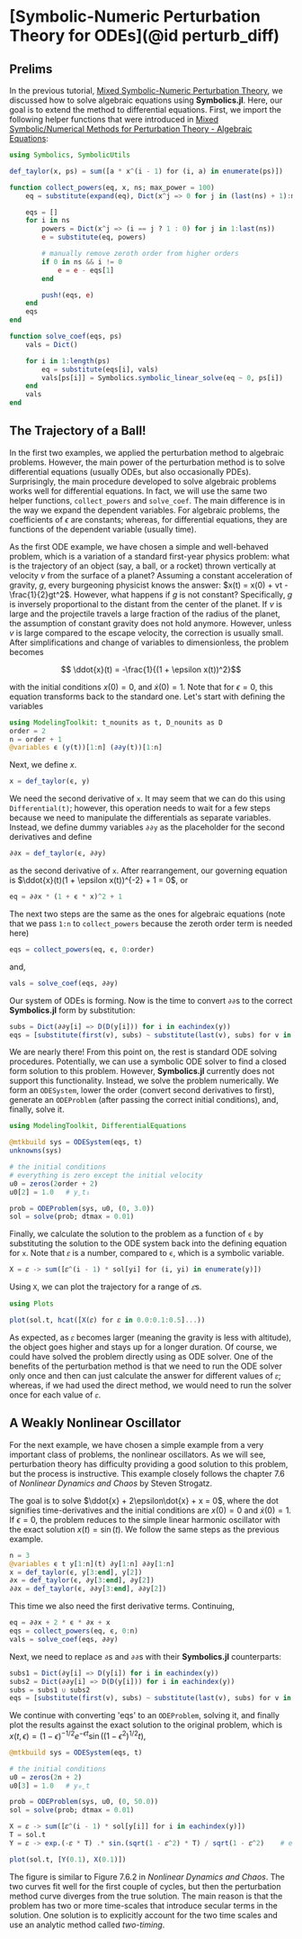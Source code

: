 # [Symbolic-Numeric Perturbation Theory for ODEs](@id perturb_diff)

## Prelims

In the previous tutorial, [Mixed Symbolic-Numeric Perturbation Theory](https://symbolics.juliasymbolics.org/stable/examples/perturbation/), we discussed how to solve algebraic equations using **Symbolics.jl**. Here, our goal is to extend the method to differential equations. First, we import the following helper functions that were introduced in [Mixed Symbolic/Numerical Methods for Perturbation Theory - Algebraic Equations](https://symbolics.juliasymbolics.org/stable/examples/perturbation/):

```julia
using Symbolics, SymbolicUtils

def_taylor(x, ps) = sum([a * x^(i - 1) for (i, a) in enumerate(ps)])

function collect_powers(eq, x, ns; max_power = 100)
    eq = substitute(expand(eq), Dict(x^j => 0 for j in (last(ns) + 1):max_power))

    eqs = []
    for i in ns
        powers = Dict(x^j => (i == j ? 1 : 0) for j in 1:last(ns))
        e = substitute(eq, powers)

		# manually remove zeroth order from higher orders
		if 0 in ns && i != 0
			e = e - eqs[1]
		end

        push!(eqs, e)
    end
    eqs
end

function solve_coef(eqs, ps)
    vals = Dict()

    for i in 1:length(ps)
        eq = substitute(eqs[i], vals)
        vals[ps[i]] = Symbolics.symbolic_linear_solve(eq ~ 0, ps[i])
    end
    vals
end
```

## The Trajectory of a Ball!

In the first two examples, we applied the perturbation method to algebraic problems. However, the main power of the perturbation method is to solve differential equations (usually ODEs, but also occasionally PDEs). Surprisingly, the main procedure developed to solve algebraic problems works well for differential equations. In fact, we will use the same two helper functions, `collect_powers` and `solve_coef`. The main difference is in the way we expand the dependent variables. For algebraic problems, the coefficients of $\epsilon$ are constants; whereas, for differential equations, they are functions of the dependent variable (usually time).

As the first ODE example, we have chosen a simple and well-behaved problem, which is a variation of a standard first-year physics problem: what is the trajectory of an object (say, a ball, or a rocket) thrown vertically at velocity $v$ from the surface of a planet? Assuming a constant acceleration of gravity, $g$, every burgeoning physicist knows the answer: $x(t) = x(0) + vt - \frac{1}{2}gt^2$. However, what happens if $g$ is not constant? Specifically, $g$ is inversely proportional to the distant from the center of the planet. If $v$ is large and the projectile travels a large fraction of the radius of the planet, the assumption of constant gravity does not hold anymore. However, unless $v$ is large compared to the escape velocity, the correction is usually small. After simplifications and change of variables to dimensionless, the problem becomes

```math
  \ddot{x}(t) = -\frac{1}{(1 + \epsilon x(t))^2}
```

with the initial conditions $x(0) = 0$, and $\dot{x}(0) = 1$. Note that for $\epsilon = 0$, this equation transforms back to the standard one. Let's start with defining the variables

```julia
using ModelingToolkit: t_nounits as t, D_nounits as D
order = 2
n = order + 1
@variables ϵ (y(t))[1:n] (∂∂y(t))[1:n]
```

Next, we define $x$.

```julia
x = def_taylor(ϵ, y)
```

We need the second derivative of `x`. It may seem that we can do this using `Differential(t)`; however, this operation needs to wait for a few steps because we need to manipulate the differentials as separate variables. Instead, we define dummy variables `∂∂y` as the placeholder for the second derivatives and define

```julia
∂∂x = def_taylor(ϵ, ∂∂y)
```

as the second derivative of `x`. After rearrangement, our governing equation is $\ddot{x}(t)(1 + \epsilon x(t))^{-2} + 1 = 0$, or

```julia
eq = ∂∂x * (1 + ϵ * x)^2 + 1
```

The next two steps are the same as the ones for algebraic equations (note that we pass `1:n` to `collect_powers` because the zeroth order term is needed here)

```julia
eqs = collect_powers(eq, ϵ, 0:order)
```

and,

```julia
vals = solve_coef(eqs, ∂∂y)
```

Our system of ODEs is forming. Now is the time to convert `∂∂`s to the correct **Symbolics.jl** form by substitution:

```julia
subs = Dict(∂∂y[i] => D(D(y[i])) for i in eachindex(y))
eqs = [substitute(first(v), subs) ~ substitute(last(v), subs) for v in vals]
```

We are nearly there! From this point on, the rest is standard ODE solving procedures. Potentially, we can use a symbolic ODE solver to find a closed form solution to this problem. However, **Symbolics.jl** currently does not support this functionality. Instead, we solve the problem numerically. We form an `ODESystem`, lower the order (convert second derivatives to first), generate an `ODEProblem` (after passing the correct initial conditions), and, finally, solve it.

```julia
using ModelingToolkit, DifferentialEquations

@mtkbuild sys = ODESystem(eqs, t)
unknowns(sys)
```

```julia
# the initial conditions
# everything is zero except the initial velocity
u0 = zeros(2order + 2)
u0[2] = 1.0   # yˍt₁

prob = ODEProblem(sys, u0, (0, 3.0))
sol = solve(prob; dtmax = 0.01)
```

Finally, we calculate the solution to the problem as a function of `ϵ` by substituting the solution to the ODE system back into the defining equation for `x`. Note that `𝜀` is a number, compared to `ϵ`, which is a symbolic variable.

```julia
X = 𝜀 -> sum([𝜀^(i - 1) * sol[yi] for (i, yi) in enumerate(y)])
```

Using `X`, we can plot the trajectory for a range of $𝜀$s.

```julia
using Plots

plot(sol.t, hcat([X(𝜀) for 𝜀 in 0.0:0.1:0.5]...))
```

As expected, as `𝜀` becomes larger (meaning the gravity is less with altitude), the object goes higher and stays up for a longer duration. Of course, we could have solved the problem directly using as ODE solver. One of the benefits of the perturbation method is that we need to run the ODE solver only once and then can just calculate the answer for different values of `𝜀`; whereas, if we had used the direct method, we would need to run the solver once for each value of `𝜀`.

## A Weakly Nonlinear Oscillator

For the next example, we have chosen a simple example from a very important class of problems, the nonlinear oscillators. As we will see, perturbation theory has difficulty providing a good solution to this problem, but the process is instructive. This example closely follows the chapter 7.6 of *Nonlinear Dynamics and Chaos* by Steven Strogatz.

The goal is to solve $\ddot{x} + 2\epsilon\dot{x} + x = 0$, where the dot signifies time-derivatives and the initial conditions are $x(0) = 0$ and $\dot{x}(0) = 1$. If $\epsilon = 0$, the problem reduces to the simple linear harmonic oscillator with the exact solution $x(t) = \sin(t)$. We follow the same steps as the previous example.

```julia
n = 3
@variables ϵ t y[1:n](t) ∂y[1:n] ∂∂y[1:n]
x = def_taylor(ϵ, y[3:end], y[2])
∂x = def_taylor(ϵ, ∂y[3:end], ∂y[2])
∂∂x = def_taylor(ϵ, ∂∂y[3:end], ∂∂y[2])
```

This time we also need the first derivative terms. Continuing,

```julia
eq = ∂∂x + 2 * ϵ * ∂x + x
eqs = collect_powers(eq, ϵ, 0:n)
vals = solve_coef(eqs, ∂∂y)
```

Next, we need to replace `∂`s and `∂∂`s with their **Symbolics.jl** counterparts:

```julia
subs1 = Dict(∂y[i] => D(y[i]) for i in eachindex(y))
subs2 = Dict(∂∂y[i] => D(D(y[i])) for i in eachindex(y))
subs = subs1 ∪ subs2
eqs = [substitute(first(v), subs) ~ substitute(last(v), subs) for v in vals]
```

We continue with converting 'eqs' to an `ODEProblem`, solving it, and finally plot the results against the exact solution to the original problem, which is $x(t, \epsilon) = (1 - \epsilon)^{-1/2} e^{-\epsilon t} \sin((1- \epsilon^2)^{1/2}t)$,

```julia
@mtkbuild sys = ODESystem(eqs, t)
```

```julia
# the initial conditions
u0 = zeros(2n + 2)
u0[3] = 1.0   # y₀ˍt

prob = ODEProblem(sys, u0, (0, 50.0))
sol = solve(prob; dtmax = 0.01)

X = 𝜀 -> sum([𝜀^(i - 1) * sol[y[i]] for i in eachindex(y)])
T = sol.t
Y = 𝜀 -> exp.(-𝜀 * T) .* sin.(sqrt(1 - 𝜀^2) * T) / sqrt(1 - 𝜀^2)    # exact solution

plot(sol.t, [Y(0.1), X(0.1)])
```

The figure is similar to Figure 7.6.2 in *Nonlinear Dynamics and Chaos*. The two curves fit well for the first couple of cycles, but then the perturbation method curve diverges from the true solution. The main reason is that the problem has two or more time-scales that introduce secular terms in the solution. One solution is to explicitly account for the two time scales and use an analytic method called *two-timing*.
